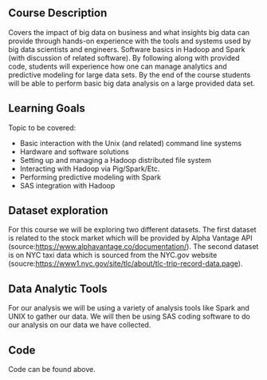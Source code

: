## Course Description

Covers the impact of big data on business and what insights big data can provide through hands-on experience with the tools and systems used by big data scientists and engineers. Software basics in Hadoop and Spark (with discussion of related software). By following along with provided code, students will experience how one can manage analytics and predictive modeling for large data sets. By the end of the course students will be able to perform basic big data analysis on a large provided data set.

## Learning Goals

Topic to be covered:
* Basic interaction with the Unix (and related) command line systems
* Hardware and software solutions
* Setting up and managing a Hadoop distributed file system
* Interacting with Hadoop via Pig/Spark/Etc.
* Performing predictive modeling with Spark
* SAS integration with Hadoop

## Dataset exploration

For this course we will be exploring two different datasets. The first dataset is related to the stock market which will be provided by Alpha Vantage API (source:https://www.alphavantage.co/documentation/). The second dataset is on NYC taxi data which is sourced from the NYC.gov website (soucre:https://www1.nyc.gov/site/tlc/about/tlc-trip-record-data.page).

## Data Analytic Tools 

For our analysis we will be using a variety of analysis tools like Spark and UNIX to gather our data. We will then be using SAS coding software to do our analysis on our data we have collected. 

## Code

Code can be found above.
